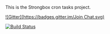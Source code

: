 This is the Strongbox cron tasks project.

[![Gitter](https://badges.gitter.im/Join Chat.svg)](https://gitter.im/strongbox/strongbox-cron-tasks?utm_source=badge&utm_medium=badge&utm_campaign=pr-badge&utm_content=badge)

[![Build Status](http://dev.carlspring.org/status/jenkins/strongbox-webapp)](https://dev.carlspring.org/jenkins/view/strongbox/job/strongbox-cron-tasks/)
